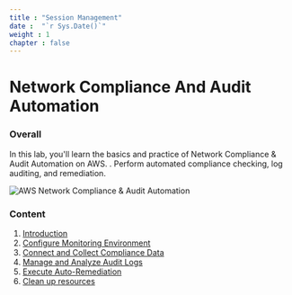 ```yaml
---
title : "Session Management"
date :  "`r Sys.Date()`" 
weight : 1 
chapter : false
---
```

# Network Compliance And Audit Automation

### Overall
 In this lab, you'll learn the basics and practice of Network Compliance & Audit Automation on AWS.
. Perform automated compliance checking, log auditing, and remediation. 

![AWS Network Compliance & Audit Automation](/images/aws_network.png)





### Content
 1. [Introduction ](1-introduce/)
 2. [Configure Monitoring Environment](2-Monitoring-Setup/)
 3. [Connect and Collect Compliance Data](3-Data-Collection/)
 4. [Manage and Analyze Audit Logs](4-Audit-Logs/)
 5. [Execute Auto-Remediation](5-Auto-Remediation/)
 6. [Clean up resources](6-cleanup/)








